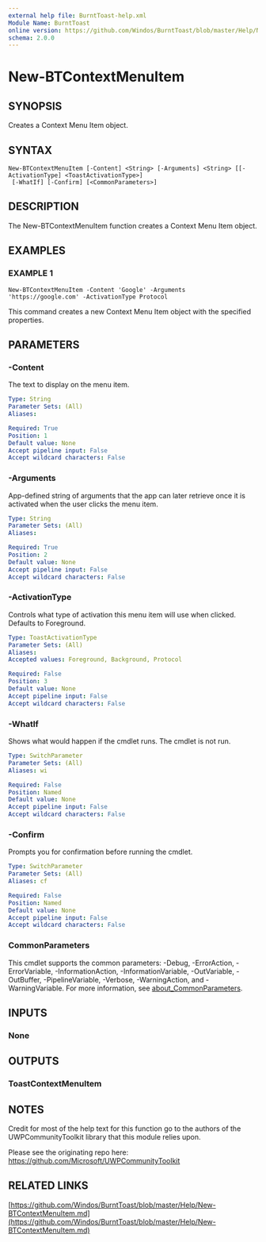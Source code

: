 ```yaml
---
external help file: BurntToast-help.xml
Module Name: BurntToast
online version: https://github.com/Windos/BurntToast/blob/master/Help/New-BTContextMenuItem.md
schema: 2.0.0
---
```


# New-BTContextMenuItem

## SYNOPSIS
Creates a Context Menu Item object.

## SYNTAX

```
New-BTContextMenuItem [-Content] <String> [-Arguments] <String> [[-ActivationType] <ToastActivationType>]
 [-WhatIf] [-Confirm] [<CommonParameters>]
```

## DESCRIPTION
The New-BTContextMenuItem function creates a Context Menu Item object.

## EXAMPLES

### EXAMPLE 1
```
New-BTContextMenuItem -Content 'Google' -Arguments 'https://google.com' -ActivationType Protocol
```

This command creates a new Context Menu Item object with the specified properties.

## PARAMETERS

### -Content
The text to display on the menu item.

```yaml
Type: String
Parameter Sets: (All)
Aliases:

Required: True
Position: 1
Default value: None
Accept pipeline input: False
Accept wildcard characters: False
```

### -Arguments
App-defined string of arguments that the app can later retrieve once it is activated when the user clicks the menu item.

```yaml
Type: String
Parameter Sets: (All)
Aliases:

Required: True
Position: 2
Default value: None
Accept pipeline input: False
Accept wildcard characters: False
```

### -ActivationType
Controls what type of activation this menu item will use when clicked.
Defaults to Foreground.

```yaml
Type: ToastActivationType
Parameter Sets: (All)
Aliases:
Accepted values: Foreground, Background, Protocol

Required: False
Position: 3
Default value: None
Accept pipeline input: False
Accept wildcard characters: False
```

### -WhatIf
Shows what would happen if the cmdlet runs.
The cmdlet is not run.

```yaml
Type: SwitchParameter
Parameter Sets: (All)
Aliases: wi

Required: False
Position: Named
Default value: None
Accept pipeline input: False
Accept wildcard characters: False
```

### -Confirm
Prompts you for confirmation before running the cmdlet.

```yaml
Type: SwitchParameter
Parameter Sets: (All)
Aliases: cf

Required: False
Position: Named
Default value: None
Accept pipeline input: False
Accept wildcard characters: False
```

### CommonParameters
This cmdlet supports the common parameters: -Debug, -ErrorAction, -ErrorVariable, -InformationAction, -InformationVariable, -OutVariable, -OutBuffer, -PipelineVariable, -Verbose, -WarningAction, and -WarningVariable. For more information, see [about_CommonParameters](http://go.microsoft.com/fwlink/?LinkID=113216).

## INPUTS

### None
## OUTPUTS

### ToastContextMenuItem
## NOTES
Credit for most of the help text for this function go to the authors of the UWPCommunityToolkit library that this module relies upon.

Please see the originating repo here: https://github.com/Microsoft/UWPCommunityToolkit

## RELATED LINKS

[https://github.com/Windos/BurntToast/blob/master/Help/New-BTContextMenuItem.md](https://github.com/Windos/BurntToast/blob/master/Help/New-BTContextMenuItem.md)

